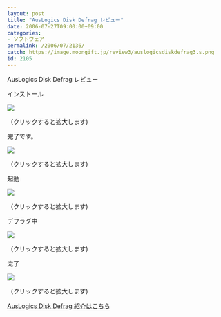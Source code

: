 ```yaml
---
layout: post
title: "AusLogics Disk Defrag レビュー"
date: 2006-07-27T09:00:00+09:00
categories:
- ソフトウェア
permalink: /2006/07/2136/
catch: https://image.moongift.jp/review3/auslogicsdiskdefrag3.s.png
id: 2105
---
```

AusLogics Disk Defrag レビュー  
<!--more-->

インストール

  

[![](https://image.moongift.jp/review3/auslogicsdiskdefrag1.s.png)](https://image.moongift.jp/review3/auslogicsdiskdefrag1.png)  
  
（クリックすると拡大します)

  

完了です。

  

[![](https://image.moongift.jp/review3/auslogicsdiskdefrag2.s.png)](https://image.moongift.jp/review3/auslogicsdiskdefrag2.png)  
  
（クリックすると拡大します)

  

起動

  

[![](https://image.moongift.jp/review3/auslogicsdiskdefrag3.s.png)](https://image.moongift.jp/review3/auslogicsdiskdefrag3.png)  
  
（クリックすると拡大します)

  

デフラグ中

  

[![](https://image.moongift.jp/review3/auslogicsdiskdefrag4.s.png)](https://image.moongift.jp/review3/auslogicsdiskdefrag4.png)  
  
（クリックすると拡大します)

  

完了

  

[![](https://image.moongift.jp/review3/auslogicsdiskdefrag5.s.png)](https://image.moongift.jp/review3/auslogicsdiskdefrag5.png)  
  
（クリックすると拡大します)

  

[AusLogics Disk Defrag 紹介はこちら](http://fw.moongift.jp/intro/i-2127.html)

